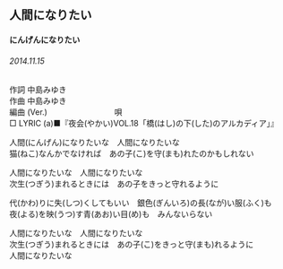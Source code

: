 ## 人間になりたい
#### にんげんになりたい
###### 2014.11.15


作詞     中島みゆき　　　　　   
作曲      中島みゆき  　　　   
編曲 (Ver.) 　　　　　　　　
唄  　　    
□ LYRIC (a)■『夜会(やかい)VOL.18「橋(はし)の下(した)のアルカディア」』  

人間(にんげん)になりたいな　人間になりたいな  
猫(ねこ)なんかでなければ　あの子(こ)を守(まも)れたのかもしれない  
  
人間になりたいな　人間になりたいな  
次生(つぎう)まれるときには　あの子をきっと守れるように  
  
代(かわ)りに失(しつ)くしてもいい　銀色(ぎんいろ)の長(なが)い服(ふく)も  
夜(よる)を映(うつ)す青(あお)い目(め)も　みんないらない  
  
人間になりたいな　人間になりたいな  
次生(つぎう)まれるときには　あの子(こ)をきっと守(まも)れるように  
人間になりたいな  